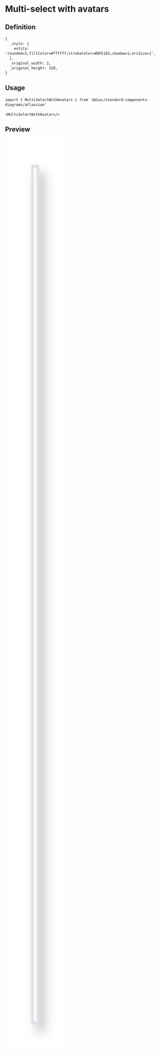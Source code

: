 # Multi-select with avatars

## Definition

```
{
  _style: { 
    entity: 'rounded=1;fillColor=#ffffff;strokeColor=#DFE1E5;shadow=1;arcSize=1',
  },
  _original_width: 2,
  _original_height: 320,
}
```

## Usage

```
import { MultiSelectWithAvatars } from '@diac/standard-components-diagrams/atlassian'

<MultiSelectWithAvatars/>
```

## Preview

<img src="./multi-select-with-avatars.png" width="200"/>
